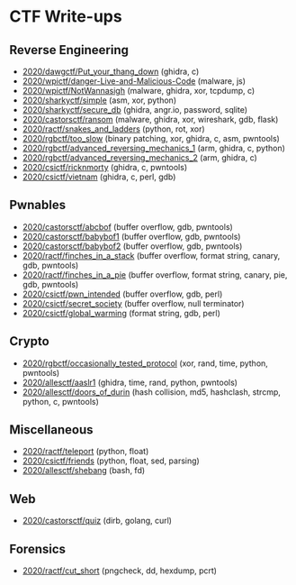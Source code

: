 # CTF Write-ups

## Reverse Engineering

* [2020/dawgctf/Put_your_thang_down](2020/dawgctf/Put_your_thang_down/) (ghidra, c)
* [2020/wpictf/danger-Live-and-Malicious-Code](2020/wpictf/danger-Live-and-Malicious-Code/) (malware, js)
* [2020/wpictf/NotWannasigh](2020/wpictf/NotWannasigh/) (malware, ghidra, xor, tcpdump, c)
* [2020/sharkyctf/simple](2020/sharkyctf/simple/) (asm, xor, python)
* [2020/sharkyctf/secure_db](2020/sharkyctf/secure_db/) (ghidra, angr.io, password, sqlite)
* [2020/castorsctf/ransom](2020/castorsctf/ransom/) (malware, ghidra, xor, wireshark, gdb, flask)
* [2020/ractf/snakes_and_ladders](2020/ractf/snakes_and_ladders/) (python, rot, xor)
* [2020/rgbctf/too_slow](2020/rgbctf/too_slow/) (binary patching, xor, ghidra, c, asm, pwntools)
* [2020/rgbctf/advanced_reversing_mechanics_1](2020/rgbctf/advanced_reversing_mechanics_1/) (arm, ghidra, c, python)
* [2020/rgbctf/advanced_reversing_mechanics_2](2020/rgbctf/advanced_reversing_mechanics_2/) (arm, ghidra, c)
* [2020/csictf/ricknmorty](2020/csictf/ricknmorty/) (ghidra, c, pwntools)
* [2020/csictf/vietnam](2020/csictf/vietnam/) (ghidra, c, perl, gdb)

## Pwnables

* [2020/castorsctf/abcbof](2020/castorsctf/abcbof/) (buffer overflow, gdb, pwntools)
* [2020/castorsctf/babybof1](2020/castorsctf/babybof1/) (buffer overflow, gdb, pwntools)
* [2020/castorsctf/babybof2](2020/castorsctf/babybof2/) (buffer overflow, gdb, pwntools)
* [2020/ractf/finches_in_a_stack](2020/ractf/finches_in_a_stack/) (buffer overflow, format string, canary, gdb, pwntools)
* [2020/ractf/finches_in_a_pie](2020/ractf/finches_in_a_pie/) (buffer overflow, format string, canary, pie, gdb, pwntools)
* [2020/csictf/pwn_intended](2020/csictf/pwn_intended/) (buffer overflow, gdb, perl)
* [2020/csictf/secret_society](2020/csictf/secret_society/) (buffer overflow, null terminator)
* [2020/csictf/global_warming](2020/csictf/global_warming/) (format string, gdb, perl)

## Crypto

* [2020/rgbctf/occasionally_tested_protocol](2020/rgbctf/occasionally_tested_protocol/) (xor, rand, time, python, pwntools)
* [2020/allesctf/aaslr1](2020/allesctf/aaslr1/) (ghidra, time, rand, python, pwntools)
* [2020/allesctf/doors_of_durin](2020/allesctf/doors_of_durin/) (hash collision, md5, hashclash, strcmp, python, c, pwntools)

## Miscellaneous

* [2020/ractf/teleport](2020/ractf/teleport/) (python, float)
* [2020/csictf/friends](2020/csictf/friends/) (python, float, sed, parsing)
* [2020/allesctf/shebang](2020/allesctf/shebang/) (bash, fd)

## Web

* [2020/castorsctf/quiz](2020/castorsctf/quiz/) (dirb, golang, curl)

## Forensics

* [2020/ractf/cut_short](2020/ractf/cut_short/) (pngcheck, dd, hexdump, pcrt)
